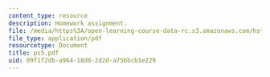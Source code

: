 ```yaml
---
content_type: resource
description: Homework assignment.
file: /media/https%3A/open-learning-course-data-rc.s3.amazonaws.com/hst-542j-quantitative-physiology-organ-transport-systems-spring-2004/09f1f2dba96418d82d2da756bcb1e229_ps5.pdf
file_type: application/pdf
resourcetype: Document
title: ps5.pdf
uid: 09f1f2db-a964-18d8-2d2d-a756bcb1e229
---
```

